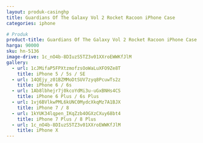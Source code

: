 ```yaml
---
layout: produk-casinghp
title: Guardians Of The Galaxy Vol 2 Rocket Racoon iPhone Case
categories: iphone

# Produk
product-title: Guardians Of The Galaxy Vol 2 Rocket Racoon iPhone Case
harga: 90000
sku: hn-5136
image-drive: 1c_nO4b-8DIuzS5TZ3v01XXroEWWKfJlM
gallery:
  - url: 1cJMifaP5FPXtzmofzsOoWaLuXFO9Ze8T
    title: iPhone 5 / 5s / SE
  - url: 14QEjy_z01BZMMoDtSUV7zyq8PcuwTs2z
    title: iPhone 6 / 6s
  - url: 1Ab8lbhejr7j0kcoYdMi3u-uGxBNHs4CS
    title: iPhone 6 Plus / 6s Plus
  - url: 1vj6BVlkwPML6kUNC0MydcXkqMz7A1BJX
    title: iPhone 7 / 8
  - url: 1kYUK34lqpen_IKqZzb4OGXzCXuy68bt4
    title: iPhone 7 Plus / 8 Plus
  - url: 1c_nO4b-8DIuzS5TZ3v01XXroEWWKfJlM
    title: iPhone X
---
```

